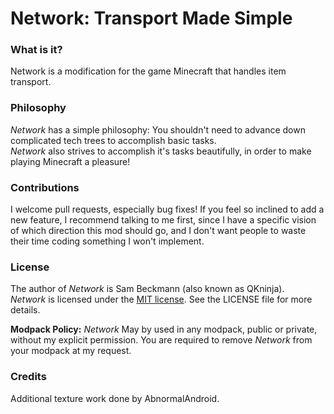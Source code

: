 # Network: Transport Made Simple
### What is it?
Network is a modification for the game Minecraft that handles item transport.
### Philosophy
*Network* has a simple philosophy: You shouldn't need to advance down complicated tech trees to accomplish basic tasks.  
*Network* also strives to accomplish it's tasks beautifully, in order to make playing Minecraft a pleasure!
### Contributions
I welcome pull requests, especially bug fixes! If you feel so inclined to add a new feature, I recommend talking to me first, since I have a specific vision of which direction this mod should go, and I don't want people to waste their time coding something I won't implement.
### License
The author of *Network* is Sam Beckmann (also known as QKninja).  
*Network* is licensed under the [MIT license](http://opensource.org/licenses/MIT). See the LICENSE file for more details.

**Modpack Policy:** *Network* May by used in any modpack, public or private, without my explicit permission. You are required to remove *Network* from your modpack at my request.
### Credits
Additional texture work done by AbnormalAndroid.
